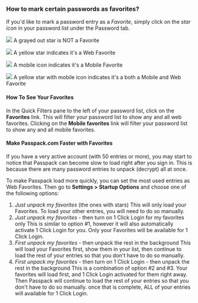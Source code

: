 ### How to mark certain passwords as favorites?

If you'd like to mark a password entry as a _Favorite_, simply click on the _star icon_ in your password list under the Password tab.

![](https://support.passpack.com/hc/en-us/article_attachments/200184975/ico-fav-off.jpg) A grayed out star is NOT a Favorite

![](https://support.passpack.com/hc/en-us/article_attachments/200184995/ico-fav-web.jpg) A yellow star indicates it's a Web Favorite

![](https://support.passpack.com/hc/en-us/article_attachments/200185015/ico-fav-mobi.jpg) A mobile icon indicates it's a Mobile Favorite

![](https://support.passpack.com/hc/en-us/article_attachments/200185025/ico-fav-all.jpg) A yellow star with mobile icon indicates it's a both a Mobile and Web Favorite

#### How To See Your Favorites

In the Quick Filters pane to the left of your password list, click on the **Favorites** link. This will filter your password list to show any and all web favorites. Clicking on the **Mobile favorites** link will filter your password list to show any and all mobile favorites.

#### Make Passpack.com Faster with Favorites

If you have a very active account \(with 50 entries or more\), you may start to notice that Passpack can become slow to load right after you sign in. This is because there are many password entries to unpack \(decrypt\) all at once.

To make Passpack load more quickly, you can set the most used entries as Web Favorites. Then go to **Settings &gt; Startup Options** and choose one of the following options:

1. _Just unpack my favorites_ \(the ones with stars\) This will only load your Favorites. To load your other entries, you will need to do so manually.
2. _Just unpack my favorites_ - then turn on 1 Click Login for my favorites only This is similar to option \#1, however it will also automatically activate 1 Click Login for you. Only your Favorites will be available for 1 Click Login.
3. _First unpack my favorites_ - then unpack the rest in the background This will load your Favorites first, show them in your list, then continue to load the rest of your entries so that you don't have to do so manually.
4. _First unpack my favorites_ - then turn on 1 Click Login - then unpack the rest in the background This is a combination of option \#2 and \#3. Your favorites will load first, and 1 Click Login activated for them right away. Then Passpack will continue to load the rest of your entries so that you don't have to do so manually. once that is complete, ALL of your entries will available for 1 Click Login.



